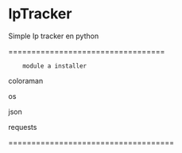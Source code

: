 # IpTracker
Simple Ip tracker en python 

==================================

        module a installer 


coloraman

os

json

requests


====================================
